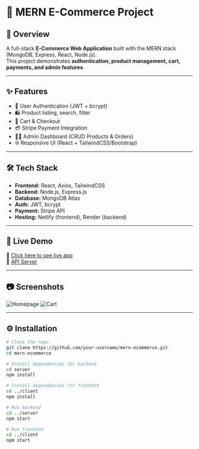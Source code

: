 # 🛒 MERN E-Commerce Project

## 📌 Overview
A full-stack **E-Commerce Web Application** built with the MERN stack (MongoDB, Express, React, Node.js).  
This project demonstrates **authentication, product management, cart, payments, and admin features**.

---

## ✨ Features
- 🔐 User Authentication (JWT + bcrypt)
- 🛍️ Product listing, search, filter
- 🛒 Cart & Checkout
- 💳 Stripe Payment Integration
- 👨‍💼 Admin Dashboard (CRUD Products & Orders)
- 🌐 Responsive UI (React + TailwindCSS/Bootstrap)

---

## 🛠️ Tech Stack
- **Frontend:** React, Axios, TailwindCSS
- **Backend:** Node.js, Express.js
- **Database:** MongoDB Atlas
- **Auth:** JWT, bcrypt
- **Payment:** Stripe API
- **Hosting:** Netlify (frontend), Render (backend)

---

## 🚀 Live Demo
🔗 [Click here to see live app](https://your-demo-link.netlify.app)  
🔗 [API Server](https://your-backend-url.onrender.com)

---

## 📷 Screenshots
![Homepage](./screenshots/homepage.png)
![Cart](./screenshots/cart.png)

---

## ⚙️ Installation

```bash
# Clone the repo
git clone https://github.com/your-username/mern-ecommerce.git
cd mern-ecommerce

# Install dependencies for backend
cd server
npm install

# Install dependencies for frontend
cd ../client
npm install

# Run backend
cd ../server
npm start

# Run frontend
cd ../client
npm start
